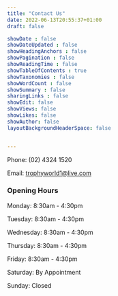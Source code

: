 ```yaml
---
title: "Contact Us"
date: 2022-06-13T20:55:37+01:00
draft: false

showDate : false
showDateUpdated : false
showHeadingAnchors : false
showPagination : false
showReadingTime : false
showTableOfContents : true
showTaxonomies : false 
showWordCount : false
showSummary : false
sharingLinks : false
showEdit: false
showViews: false
showLikes: false
showAuthor: false
layoutBackgroundHeaderSpace: false


---
```


Phone: (02) 4324 1520

Email: trophyworld1@live.com


### Opening Hours

Monday: 8:30am - 4:30pm

Tuesday: 8:30am - 4:30pm

Wednesday: 8:30am - 4:30pm

Thursday: 8:30am - 4:30pm

Friday: 8:30am - 4:30pm

Saturday: By Appointment

Sunday: Closed
